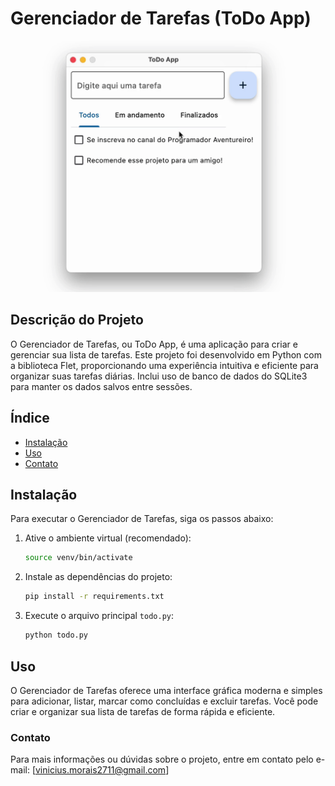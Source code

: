 
# Gerenciador de Tarefas (ToDo App)

![Gerenciador de Tarefas](todo.gif)

## Descrição do Projeto

O Gerenciador de Tarefas, ou ToDo App, é uma aplicação para criar e gerenciar sua lista de tarefas. Este projeto foi desenvolvido em Python com a biblioteca Flet, proporcionando uma experiência intuitiva e eficiente para organizar suas tarefas diárias. Inclui uso de banco de dados do SQLite3 para manter os dados salvos entre sessões.

## Índice

- [Instalação](#instalação)
- [Uso](#uso)
- [Contato](#contato)

## Instalação

Para executar o Gerenciador de Tarefas, siga os passos abaixo:

1. Ative o ambiente virtual (recomendado):

   ```bash
   source venv/bin/activate
   ```

2. Instale as dependências do projeto:

   ```bash
   pip install -r requirements.txt
   ```

3. Execute o arquivo principal `todo.py`:

   ```bash
   python todo.py
   ```

## Uso

O Gerenciador de Tarefas oferece uma interface gráfica moderna e simples para adicionar, listar, marcar como concluídas e excluir tarefas. Você pode criar e organizar sua lista de tarefas de forma rápida e eficiente.

### Contato

Para mais informações ou dúvidas sobre o projeto, entre em contato pelo e-mail: [vinicius.morais2711@gmail.com]
